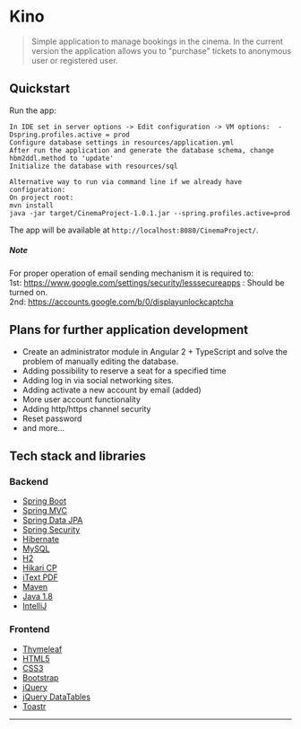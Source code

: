 
# Kino

> Simple application to manage bookings in the cinema.
In the current version the application allows you to "purchase" tickets to anonymous user or registered user.

## Quickstart
Run the app:

    In IDE set in server options -> Edit configuration -> VM options:  -Dspring.profiles.active = prod
    Configure database settings in resources/application.yml
    After run the application and generate the database schema, change hbm2ddl.method to 'update'
    Initialize the database with resources/sql
    
    Alternative way to run via command line if we already have configuration:
    On project root:
    mvn install
    java -jar target/CinemaProject-1.0.1.jar --spring.profiles.active=prod
    
The app will be available at `http://localhost:8080/CinemaProject/`. 

##### Note
For proper operation of email sending mechanism it is required to:</br>
1st: https://www.google.com/settings/security/lesssecureapps : Should be turned on.</br>
2nd: https://accounts.google.com/b/0/displayunlockcaptcha

## Plans for further application development
- Create an administrator module in Angular 2 + TypeScript and solve the problem of manually editing the database.
- Adding possibility to reserve a seat for a specified time
- Adding log in via social networking sites.
- Adding activate a new account by email (added)
- More user account functionality
- Adding http/https channel security
- Reset password
- and more...


## Tech stack and libraries
### Backend
- [Spring Boot](https://projects.spring.io/spring-boot/)
- [Spring MVC](https://docs.spring.io/spring/docs/current/spring-framework-reference/html/mvc.html)
- [Spring Data JPA](http://projects.spring.io/spring-data-jpa/)
- [Spring Security](https://projects.spring.io/spring-security/)
- [Hibernate](http://hibernate.org/)
- [MySQL](https://www.mysql.com/)
- [H2](http://www.h2database.com/html/main.html)
- [Hikari CP](https://brettwooldridge.github.io/HikariCP/)
- [iText PDF](http://itextpdf.com/)
- [Maven](https://maven.apache.org/)
- [Java 1.8](http://www.oracle.com/technetwork/java/javase/downloads/jdk8-downloads-2133151.html)
- [IntelliJ](https://www.jetbrains.com/idea/)

### Frontend
- [Thymeleaf](http://www.thymeleaf.org/)
- [HTML5](https://www.w3schools.com/html/html5_intro.asp)
- [CSS3](https://www.w3schools.com/css/default.asp)
- [Bootstrap](http://getbootstrap.com/)
- [jQuery](https://jquery.com/)
- [jQuery DataTables](https://datatables.net/)
- [Toastr](http://codeseven.github.io/toastr/)
---
